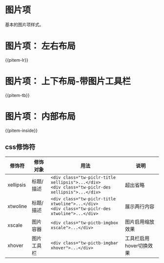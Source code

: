 # 图片项

基本的图片项样式。

# 图片项： 左右布局

{{pitem-lr}}

# 图片项： 上下布局-带图片工具栏

{{pitem-tb}}


# 图片项： 内部布局

{{pitem-inside}}

## css修饰符

| 修饰符 | 修饰对象 | 用法 | 说明 |
| ----- | ----- | ----- | ----- |
| xellipsis | 标题/描述 | `<div class="tw-piclr-title xellipsis">...</div>`<br>`<div class="tw-piclr-des xellipsis">...</div>` | 超出省略 |
| xtwoline | 标题/描述 | `<div class="tw-piclr-title xtwoline">...</div>`<br>`<div class="tw-piclr-des xtwoline">...</div>` | 展示两行内容 |
| xscale | 图片容器 | `<div class="tw-pictb-imgbox xscale">...</div>` | 图片启用缩放效果 |
| xhover | 图片工具栏 | `<div class="tw-pictb-imgbar xhover">...</div>` | 工具栏启用hover切换效果 |
